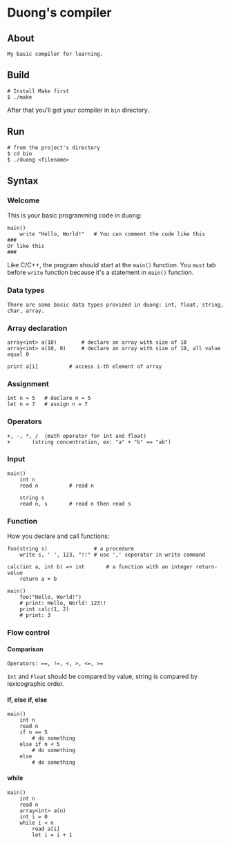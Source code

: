 # Duong's compiler
## About
	My basic compiler for learning.
## Build
	# Install Make first
	$ ./make
After that you'll get your compiler in `bin` directory.
## Run
	# from the project's directory
	$ cd bin
	$ ./duong <filename>


## Syntax
### Welcome
This is your basic programming code in duong:
```
main()
	write "Hello, World!"	# You can comment the code like this
###
Or like this
###
```	
Like C/C++, the program should start at the `main()` function.
You `must` tab before `write` function because it's a statement in `main()` function.
### Data types
	There are some basic data types provided in duong: int, float, string, char, array.
### Array declaration
	array<int> a(10)		# declare an array with size of 10
	array<int> a(10, 0)		# declare an array with size of 10, all value equal 0
	
	print a[i]			# access i-th element of array
### Assignment
	int n = 5	# declare n = 5
	let n = 7	# assign n = 7
### Operators
	+, -, *, / 	(math operator for int and float)
	+		(string concentration, ex: "a" + "b" == "ab")
### Input
	main()
		int n
		read n			# read n
		
		string s
		read n, s		# read n then read s
### Function
How you declare and call functions:
```
foo(string s)				# a procedure
	write s, ' ', 123, "!!"	# use ',' seperator in write command

calc(int a, int b) => int		# a function with an integer return-value
	return a + b

main()
	foo("Hello, World!")
	# print: Hello, World! 123!!
	print calc(1, 2)
	# print: 3
```
### Flow control
#### Comparison
	Operators: ==, !=, <, >, <=, >=
`Int` and `Float` should be compared by value, string is compared by lexicographic order.
#### If, else if, else
	main()
		int n
		read n
		if n == 5
			# do something
		else if n < 5
			# do something
		else
			# do something
#### while
	main()
		int n
		read n
		array<int> a(n)
		int i = 0
		while i < n
			read a[i]
			let i = i + 1
